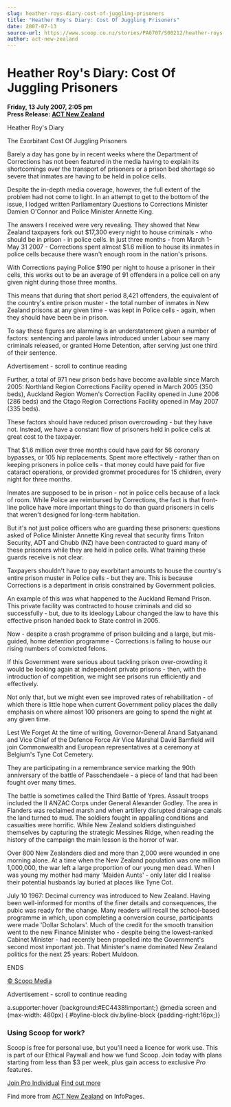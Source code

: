 ```yaml
---
slug: heather-roys-diary-cost-of-juggling-prisoners
title: "Heather Roy's Diary: Cost Of Juggling Prisoners"
date: 2007-07-13
source-url: https://www.scoop.co.nz/stories/PA0707/S00212/heather-roys-diary-cost-of-juggling-prisoners.htm
author: act-new-zealand
---
```

Heather Roy's Diary: Cost Of Juggling Prisoners
===============================================

**Friday, 13 July 2007, 2:05 pm**  
**Press Release: [ACT New Zealand](https://info.scoop.co.nz/ACT_New_Zealand)**

Heather Roy's Diary

The Exorbitant Cost Of Juggling Prisoners

Barely a day has gone by in recent weeks where the Department of Corrections has not been featured in the media having to explain its shortcomings over the transport of prisoners or a prison bed shortage so severe that inmates are having to be held in police cells.

Despite the in-depth media coverage, however, the full extent of the problem had not come to light. In an attempt to get to the bottom of the issue, I lodged written Parliamentary Questions to Corrections Minister Damien O'Connor and Police Minister Annette King.

The answers I received were very revealing. They showed that New Zealand taxpayers fork out $17,300 every night to house criminals - who should be in prison - in police cells. In just three months - from March 1-May 31 2007 - Corrections spent almost $1.6 million to house its inmates in police cells because there wasn't enough room in the nation's prisons.

With Corrections paying Police $190 per night to house a prisoner in their cells, this works out to be an average of 91 offenders in a police cell on any given night during those three months.

This means that during that short period 8,421 offenders, the equivalent of the country's entire prison muster - the total number of inmates in New Zealand prisons at any given time - was kept in Police cells - again, when they should have been be in prison.

To say these figures are alarming is an understatement given a number of factors: sentencing and parole laws introduced under Labour see many criminals released, or granted Home Detention, after serving just one third of their sentence.

Advertisement - scroll to continue reading





Further, a total of 971 new prison beds have become available since March 2005: Northland Region Corrections Facility opened in March 2005 (350 beds), Auckland Region Women's Correction Facility opened in June 2006 (286 beds) and the Otago Region Corrections Facility opened in May 2007 (335 beds).

These factors should have reduced prison overcrowding - but they have not. Instead, we have a constant flow of prisoners held in police cells at great cost to the taxpayer.

That $1.6 million over three months could have paid for 56 coronary bypasses, or 105 hip replacements. Spent more effectively - rather than on keeping prisoners in police cells - that money could have paid for five cataract operations, or provided grommet procedures for 15 children, every night for three months.

Inmates are supposed to be in prison - not in police cells because of a lack of room. While Police are reimbursed by Corrections, the fact is that front-line police have more important things to do than guard prisoners in cells that weren't designed for long-term habitation.

But it's not just police officers who are guarding these prisoners: questions asked of Police Minister Annette King reveal that security firms Triton Security, ADT and Chubb (NZ) have been contracted to guard many of these prisoners while they are held in police cells. What training these guards receive is not clear.

Taxpayers shouldn't have to pay exorbitant amounts to house the country's entire prison muster in Police cells - but they are. This is because Corrections is a department in crisis constrained by Government policies.

An example of this was what happened to the Auckland Remand Prison. This private facility was contracted to house criminals and did so successfully - but, due to its ideology Labour changed the law to have this effective prison handed back to State control in 2005.

Now - despite a crash programme of prison building and a large, but mis-guided, home detention programme - Corrections is failing to house our rising numbers of convicted felons.

If this Government were serious about tackling prison over-crowding it would be looking again at independent private prisons - then, with the introduction of competition, we might see prisons run efficiently and effectively.

Not only that, but we might even see improved rates of rehabilitation - of which there is little hope when current Government policy places the daily emphasis on where almost 100 prisoners are going to spend the night at any given time.

Lest We Forget At the time of writing, Governor-General Anand Satyanand and Vice Chief of the Defence Force Air Vice Marshal David Bamfield will join Commonwealth and European representatives at a ceremony at Belgium's Tyne Cot Cemetery.

They are participating in a remembrance service marking the 90th anniversary of the battle of Passchendaele - a piece of land that had been fought over many times.

The battle is sometimes called the Third Battle of Ypres. Assault troops included the II ANZAC Corps under General Alexander Godley. The area in Flanders was reclaimed marsh and when artillery disrupted drainage canals the land turned to mud. The soldiers fought in appalling conditions and casualties were horrific. While New Zealand soldiers distinguished themselves by capturing the strategic Messines Ridge, when reading the history of the campaign the main lesson is the horror of war.

Over 800 New Zealanders died and more than 2,000 were wounded in one morning alone. At a time when the New Zealand population was one million 1,000,000, the war left a large proportion of our young men dead. When I was young my mother had many 'Maiden Aunts' - only later did I realise their potential husbands lay buried at places like Tyne Cot.

July 10 1967: Decimal currency was introduced to New Zealand. Having been well-informed for months of the finer details and consequences, the pubic was ready for the change. Many readers will recall the school-based programme in which, upon completing a conversion course, participants were made 'Dollar Scholars'. Much of the credit for the smooth transition went to the new Finance Minister who - despite being the lowest-ranked Cabinet Minister - had recently been propelled into the Government's second most important job. That Minister's name dominated New Zealand politics for the next 25 years: Robert Muldoon.

ENDS

[© Scoop Media](http://www.scoop.co.nz/about/terms.html)  

Advertisement - scroll to continue reading



a.supporter:hover {background:#EC4438!important;} @media screen and (max-width: 480px) { #byline-block div.byline-block {padding-right:16px;}}

### Using Scoop for work?

Scoop is free for personal use, but you’ll need a licence for work use. This is part of our Ethical Paywall and how we fund Scoop. Join today with plans starting from less than $3 per week, plus gain access to exclusive _Pro_ features.  
  
[Join Pro Individual](https://pro.scoop.co.nz/Individual/?from=ProIn24) [Find out more](https://pro.scoop.co.nz/using-scoop-for-work/?from=ProIn24)

Find more from [ACT New Zealand](https://info.scoop.co.nz/ACT_New_Zealand) on InfoPages.